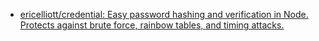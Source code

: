 * [ericelliott/credential: Easy password hashing and verification in Node. Protects against brute force, rainbow tables, and timing attacks.](https://github.com/ericelliott/credential)